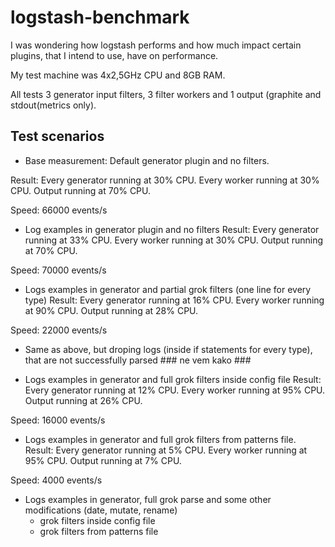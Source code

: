 logstash-benchmark
==================

I was wondering how logstash performs and how much impact certain plugins, that I intend to use, have on performance.

My test machine was 4x2,5GHz CPU and 8GB RAM.

All tests 3 generator input filters, 3 filter workers and 1 output (graphite and stdout(metrics only).


Test scenarios
-----------

- Base measurement:
Default generator plugin and no filters.

Result: 
Every generator running at 30% CPU.
Every worker running at 30% CPU.
Output running at 70% CPU.

Speed: 66000 events/s

- Log examples in generator plugin and no filters
Result: 
Every generator running at 33% CPU.
Every worker running at 30% CPU.
Output running at 70% CPU.

Speed: 70000 events/s

- Logs examples in generator and partial grok filters (one line for every type)
Result: 
Every generator running at 16% CPU.
Every worker running at 90% CPU.
Output running at 28% CPU.

Speed: 22000 events/s

- Same as above, but droping logs (inside if statements for every type), that are not successfully parsed  ### ne vem kako ###

- Logs examples in generator and full grok filters inside config file
Result: 
Every generator running at 12% CPU.
Every worker running at 95% CPU.
Output running at 26% CPU.

Speed: 16000 events/s

- Logs examples in generator and full grok filters from patterns file.
Result: 
Every generator running at 5% CPU.
Every worker running at 95% CPU.
Output running at 7% CPU.

Speed: 4000 events/s

- Logs examples in generator, full grok parse and some other modifications (date, mutate, rename)
	- grok filters inside config file
	- grok filters from patterns file